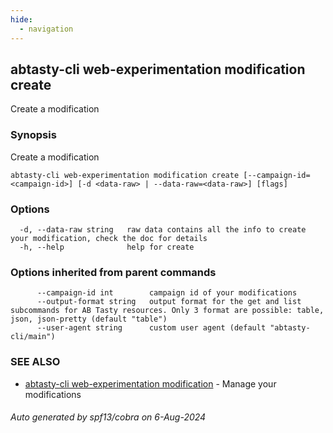 ```yaml
---
hide:
  - navigation
---
```

## abtasty-cli web-experimentation modification create

Create a modification

### Synopsis

Create a modification

```
abtasty-cli web-experimentation modification create [--campaign-id=<campaign-id>] [-d <data-raw> | --data-raw=<data-raw>] [flags]
```

### Options

```
  -d, --data-raw string   raw data contains all the info to create your modification, check the doc for details
  -h, --help              help for create
```

### Options inherited from parent commands

```
      --campaign-id int        campaign id of your modifications
      --output-format string   output format for the get and list subcommands for AB Tasty resources. Only 3 format are possible: table, json, json-pretty (default "table")
      --user-agent string      custom user agent (default "abtasty-cli/main")
```

### SEE ALSO

* [abtasty-cli web-experimentation modification](abtasty-cli_web-experimentation_modification.md)	 - Manage your modifications

###### Auto generated by spf13/cobra on 6-Aug-2024
